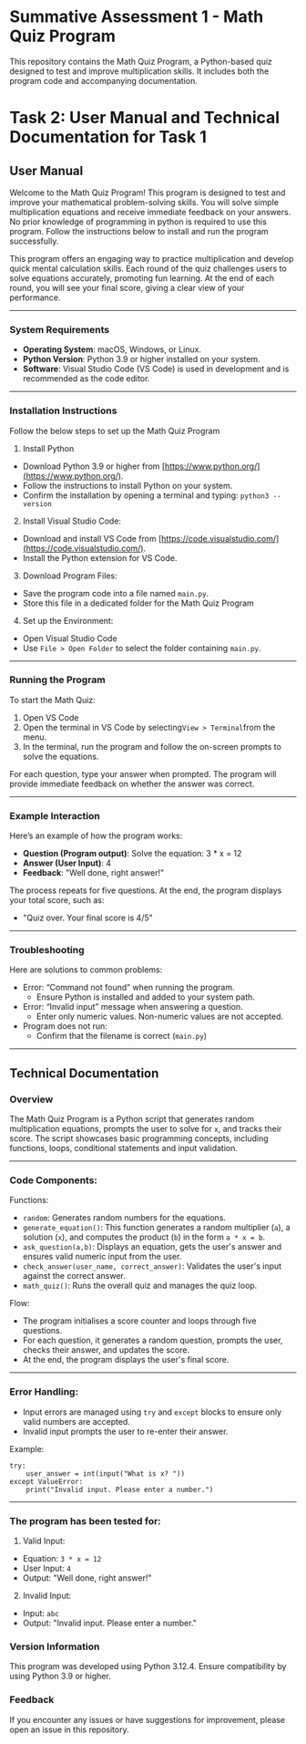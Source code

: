 # Summative Assessment 1 - Math Quiz Program
This repository contains the Math Quiz Program, a Python-based quiz designed to test and improve multiplication skills. It includes both the program code and accompanying documentation.

# Task 2: User Manual and Technical Documentation for Task 1

## **User Manual**

Welcome to the Math Quiz Program! This program is designed to test and improve your mathematical problem-solving skills. You will solve simple multiplication equations and receive immediate feedback on your answers. No prior knowledge of programming in python is required to use this program. Follow the instructions below to install and run the program successfully.

This program offers an engaging way to practice multiplication and develop quick mental calculation skills. Each round of the quiz challenges users to solve equations accurately, promoting fun learning. At the end of each round, you will see your final score, giving a clear view of your performance.

---
### System Requirements
- **Operating System**: macOS, Windows, or Linux.
- **Python Version**: Python 3.9 or higher installed on your system.
- **Software**: Visual Studio Code (VS Code) is used in development and is recommended as the code editor.

---
### Installation Instructions
Follow the below steps to set up the Math Quiz Program
1. Install Python
  - Download Python 3.9 or higher from [https://www.python.org/](https://www.python.org/).
  - Follow the instructions to install Python on your system.
  - Confirm the installation by opening a terminal and typing:
    `python3 --version`

2. Install Visual Studio Code:
  - Download and install VS Code from [https://code.visualstudio.com/](https://code.visualstudio.com/).
  - Install the Python extension for VS Code.

3. Download Program Files:
  - Save the program code into a file named `main.py`.
  - Store this file in a dedicated folder for the Math Quiz Program

4. Set up the Environment:
  - Open Visual Studio Code
  - Use `File > Open Folder` to select the folder containing `main.py`.

---
### Running the Program
To start the Math Quiz:
  1. Open VS Code
  2. Open the terminal in VS Code by selecting`View > Terminal`from the menu.
  3. In the terminal, run the program and follow the on-screen prompts to solve the equations.

For each question, type your answer when prompted. The program will provide immediate feedback on whether the answer was correct.

---
### Example Interaction
Here’s an example of how the program works:
- **Question (Program output)**: Solve the equation: 3 * x = 12
- **Answer (User Input)**: 4
- **Feedback**: "Well done, right answer!"

The process repeats for five questions. At the end, the program displays your total score, such as:
- "Quiz over. Your final score is 4/5"
---
### Troubleshooting
Here are solutions to common problems:
- Error: “Command not found” when running the program.
  - Ensure Python is installed and added to your system path.
- Error: “Invalid input” message when answering a question.
  - Enter only numeric values. Non-numeric values are not accepted.
- Program does not run:
  - Confirm that the filename is correct (`main.py`)
---
## Technical Documentation
### Overview
The Math Quiz Program is a Python script that generates random multiplication equations, prompts the user to solve for `x`, and tracks their score. The script showcases basic programming concepts, including functions, loops, conditional statements and input validation.

---
### Code Components:
Functions:
- `random`: Generates random numbers for the equations.
- `generate_equation()`: This function generates a random multiplier (`a`), a solution (`x`), and computes the product (`b`) in the form `a * x = b`.
- `ask_question(a,b)`: Displays an equation, gets the user's answer and ensures valid numeric input from the user.
- `check_answer(user_name, correct_answer)`: Validates the user's input against the correct answer.
- `math_quiz()`: Runs the overall quiz and manages the quiz loop.

Flow:
- The program initialises a score counter and loops through five questions.
- For each question, it generates a random question, prompts the user, checks their answer, and updates the score.
- At the end, the program displays the user's final score.

---
### Error Handling:
- Input errors are managed using `try` and `except` blocks to ensure only valid numbers are accepted.
- Invalid input prompts the user to re-enter their answer.

Example:
```
try:
    user_answer = int(input("What is x? "))
except ValueError:
    print("Invalid input. Please enter a number.")
```
---
### The program has been tested for:

1. Valid Input:
- Equation: `3 * x = 12`
- User Input: `4`
- Output: "Well done, right answer!"

2. Invalid Input:
- Input: `abc`
- Output: "Invalid input. Please enter a number."

### Version Information
This program was developed using Python 3.12.4. Ensure compatibility by using Python 3.9 or higher.

### Feedback
If you encounter any issues or have suggestions for improvement, please open an issue in this repository.
